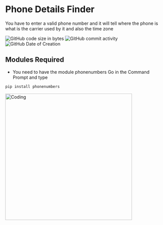 # Phone Details Finder
You have to enter a valid phone number and it will tell where the phone is what is the carrier used by it and also
the time zone

![GitHub code size in bytes](https://img.shields.io/github/languages/code-size/Inventor-Physics/Phone_Details_Finder?logo=Github)
![GitHub commit activity](https://img.shields.io/github/commit-activity/w/Inventor-Physics/Phone_Details_Finder?logo=Github)
![GitHub Date of Creation](https://img.shields.io/badge/Date%20of%20Creation-11--02--2022-brightgreen)

## Modules Required
- You need to have the module phonenumbers
Go in the Command Prompt and type
```bash
pip install phonenumbers
```
<img align="left" alt="Coding" width="400" src="https://i.pinimg.com/originals/c8/34/4f/c8344fc386bb4f54e25f0d546d21ea59.gif">

